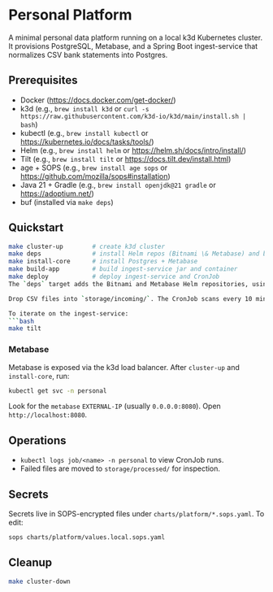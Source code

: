 # Personal Platform

A minimal personal data platform running on a local k3d Kubernetes cluster. It provisions PostgreSQL, Metabase, and a Spring Boot ingest-service that normalizes CSV bank statements into Postgres.

## Prerequisites
- Docker (https://docs.docker.com/get-docker/)
- k3d (e.g., `brew install k3d` or `curl -s https://raw.githubusercontent.com/k3d-io/k3d/main/install.sh | bash`)
- kubectl (e.g., `brew install kubectl` or https://kubernetes.io/docs/tasks/tools/)
- Helm (e.g., `brew install helm` or https://helm.sh/docs/intro/install/)
- Tilt (e.g., `brew install tilt` or https://docs.tilt.dev/install.html)
- age + SOPS (e.g., `brew install age sops` or https://github.com/mozilla/sops#installation)
- Java 21 + Gradle (e.g., `brew install openjdk@21 gradle` or https://adoptium.net/)
- buf (installed via `make deps`)

## Quickstart
```bash
make cluster-up        # create k3d cluster
make deps              # install Helm repos (Bitnami \& Metabase) and buf
make install-core      # install Postgres + Metabase
make build-app         # build ingest-service jar and container
make deploy            # deploy ingest-service and CronJob
The `deps` target adds the Bitnami and Metabase Helm repositories, using the official Metabase chart repo at https://metabase.github.io/helm-charts.

Drop CSV files into `storage/incoming/`. The CronJob scans every 10 minutes and moves processed files to `storage/processed/`.

To iterate on the ingest-service:
```bash
make tilt
```

### Metabase
Metabase is exposed via the k3d load balancer. After `cluster-up` and `install-core`, run:
```bash
kubectl get svc -n personal
```
Look for the `metabase` `EXTERNAL-IP` (usually `0.0.0.0:8080`). Open `http://localhost:8080`.

## Operations
- `kubectl logs job/<name> -n personal` to view CronJob runs.
- Failed files are moved to `storage/processed/` for inspection.

## Secrets
Secrets live in SOPS-encrypted files under `charts/platform/*.sops.yaml`.
To edit:
```bash
sops charts/platform/values.local.sops.yaml
```

## Cleanup
```bash
make cluster-down
```
